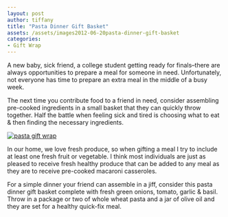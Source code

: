 ```yaml
---
layout: post
author: tiffany
title: "Pasta Dinner Gift Basket"
assets: /assets/images2012-06-20pasta-dinner-gift-basket
categories: 
- Gift Wrap
---
```


A new baby, sick friend, a college student getting ready for finals–there are always opportunities to prepare a meal for someone in need. Unfortunately, not everyone has time to prepare an extra meal in the middle of a busy week.

The next time you contribute food to a friend in need, consider assembling pre-cooked ingredients in a small basket that they can quickly throw together. Half the battle when feeling sick and tired is choosing what to eat & then finding the necessary ingredients.

[![pasta gift wrap](jekyll_uploads/2012/06/pastagiftwrap-575x382.jpg "pastagiftwrap")](http://www.sweetpeonies.com/2012/06/pasta-dinner-gift-basket/pastagiftwrap/)

In our home, we love fresh produce, so when gifting a meal I try to include at least one fresh fruit or vegetable. I think most individuals are just as pleased to receive fresh healthy produce that can be added to any meal as they are to receive pre-cooked macaroni casseroles.

For a simple dinner your friend can assemble in a jiff, consider this pasta dinner gift basket complete with fresh green onions, tomato, garlic & basil. Throw in a package or two of whole wheat pasta and a jar of olive oil and they are set for a healthy quick-fix meal.